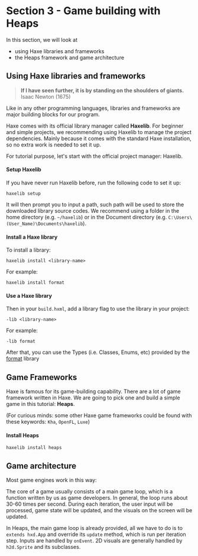 # Section 3 - Game building with Heaps

In this section, we will look at
- using Haxe libraries and frameworks
- the Heaps framework and game architecture

## Using Haxe libraries and frameworks

> **If I have seen further, it is by standing on the shoulders of giants.**  
> Isaac Newton (1675)

Like in any other programming languages, libraries and frameworks are major building blocks for our program.

Haxe comes with its official library manager called **Haxelib**. For beginner and simple projects, we recommending using Haxelib to manage the project dependencies. Mainly because it comes with the standard Haxe installation, so no extra work is needed to set it up.

For tutorial purpose, let's start with the official project manager: Haxelib.

#### Setup Haxelib

If you have never run Haxelib before, run the following code to set it up:

```
haxelib setup
```

It will then prompt you to input a path, such path will be used to store the downloaded library source codes. We recommend using a folder in the home directory (e.g. `~/haxelib`) or in the Document directory (e.g. `C:\Users\(User_Name)\Documents\haxelib`).

#### Install a Haxe library

To install a library:

```
haxelib install <library-name>
```

For example:

```
haxelib install format
```

#### Use a Haxe library

Then in your `build.hxml`, add a library flag to use the library in your project:

```
-lib <library-name>
```

For example:

```
-lib format
```

After that, you can use the Types (i.e. Classes, Enums, etc) provided by the [format](https://github.com/HaxeFoundation/format) library

## Game Frameworks

Haxe is famous for its game-building capability. There are a lot of game framework written in Haxe. We are going to pick one and build a simple game in this tutorial: **Heaps**.

(For curious minds: some other Haxe game frameworks could be found with these keywords: `Kha`, `OpenFL`, `Luxe`)

#### Install Heaps

```
haxelib install heaps
```

## Game architecture

Most game engines work in this way:

The core of a game usually consists of a main game loop, which is a function written by us as game developers. In general, the loop runs about 30-60 times per second. During each iteration, the user input will be processed, game state will be updated, and the visuals on the screen will be updated. 

In Heaps, the main game loop is already provided, all we have to do is to `extends hxd.App` and override its `update` method, which is run per iteration step. Inputs are handled by `onEvent`. 2D visuals are generally handled by `h2d.Sprite` and its subclasses.
